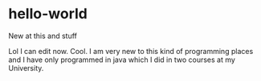 # hello-world
New at this and stuff


Lol I can edit now. Cool. I am very new to this kind of programming places and I have only programmed in java which I did in two courses at my University.
